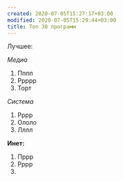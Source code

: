 ```yaml
---
created: 2020-07-05T15:27:17+03:00
modified: 2020-07-05T15:29:44+03:00
title: Топ 30 программ
---
```


Лучшее: 

*Медиа*

1. Пппп
1. Ррррр
1. Торт

*Система*

1. Рррр
1. Ололо
1. Лллл

**Инет:**
1. Пррр
1. Рррр
1.